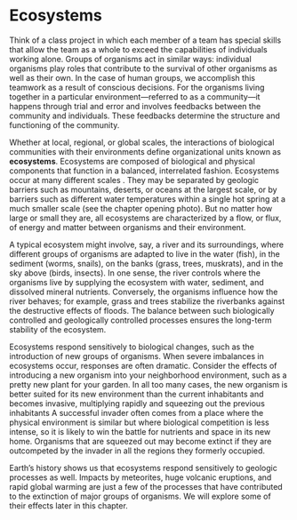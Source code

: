 # Ecosystems

Think of a class project in which each member of a team has special skills that allow the team as a whole to exceed the capabilities of individuals working alone. Groups of organisms act in similar ways: individual organisms play roles that contribute to the survival of other organisms as well as their own. In the case of human groups, we accomplish this teamwork as a result of conscious decisions. For the organisms living together in a particular environment—referred to as a community—it happens through trial and error and involves feedbacks between the community and individuals. These feedbacks determine the structure and functioning of the community. 

Whether at local, regional, or global scales, the interactions of biological communities with their environments define organizational units known as **ecosystems**. Ecosystems are composed of biological and physical components that function in a balanced, interrelated fashion. Ecosystems occur at many different scales . They may be separated by geologic barriers such as mountains, deserts, or oceans at the largest scale, or by barriers such as different water temperatures within a single hot spring at a much smaller scale \(see the chapter opening photo\). But no matter how large or small they are, all ecosystems are characterized by a flow, or flux, of energy and matter between organisms and their environment. 

A typical ecosystem might involve, say, a river and its surroundings, where different groups of organisms are adapted to live in the water \(fish\), in the sediment \(worms, snails\), on the banks \(grass, trees, muskrats\), and in the sky above \(birds, insects\). In one sense, the river controls where the organisms live by supplying the ecosystem with water, sediment, and dissolved mineral nutrients. Conversely, the organisms influence how the river behaves; for example, grass and trees stabilize the riverbanks against the destructive effects of floods. The balance between such biologically controlled and geologically controlled processes ensures the long-term stability of the ecosystem.

 Ecosystems respond sensitively to biological changes, such as the introduction of new groups of organisms. When severe imbalances in ecosystems occur, responses are often dramatic. Consider the effects of introducing a new organism into your neighborhood environment, such as a pretty new plant for your garden. In all too many cases, the new organism is better suited for its new environment than the current inhabitants and becomes invasive, multiplying rapidly and squeezing out the previous inhabitants  A successful invader often comes from a place where the physical environment is similar but where biological competition is less intense, so it is likely to win the battle for nutrients and space in its new home. Organisms that are squeezed out may become extinct if they are outcompeted by the invader in all the regions they formerly occupied. 

Earth’s history shows us that ecosystems respond sensitively to geologic processes as well. Impacts by meteorites, huge volcanic eruptions, and rapid global warming are just a few of the processes that have contributed to the extinction of major groups of organisms. We will explore some of their effects later in this chapter.

